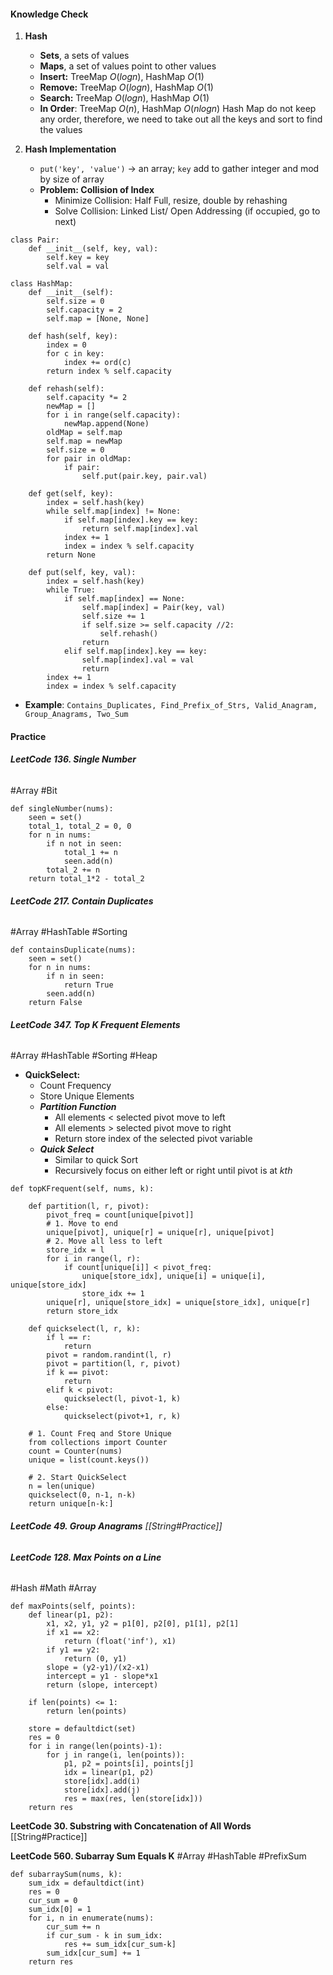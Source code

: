 #### Knowledge Check
1. **Hash**
	* **Sets**, a sets of values
	* **Maps**, a set of values point to other values
	* **Insert:** TreeMap $O(logn)$, HashMap $O(1)$
	* **Remove:** TreeMap $O(logn)$, HashMap $O(1)$
	* **Search:** TreeMap $O(logn)$, HashMap $O(1)$
	* **In Order**: TreeMap $O(n)$, HashMap $O(nlogn)$
		Hash Map do not keep any order, therefore, we need to take out all the keys and sort to find the values
	
2. **Hash Implementation**
	* `put('key', 'value')` -> an array; `key` add to gather integer and mod by size of array
	* **Problem: Collision of Index**
		* Minimize Collision: Half Full, resize, double by rehashing
		* Solve Collision: Linked List/ Open Addressing (if occupied, go to next)

```
class Pair:
	def __init__(self, key, val):
		self.key = key
		self.val = val
		
class HashMap:
	def __init__(self):
		self.size = 0
		self.capacity = 2
		self.map = [None, None]
		
	def hash(self, key):
		index = 0
		for c in key:
			index += ord(c)
		return index % self.capacity
		
	def rehash(self):
		self.capacity *= 2
		newMap = []
		for i in range(self.capacity):
			newMap.append(None)
		oldMap = self.map
		self.map = newMap
		self.size = 0
		for pair in oldMap:
			if pair:
				self.put(pair.key, pair.val)
				
	def get(self, key):
		index = self.hash(key)
		while self.map[index] != None:
			if self.map[index].key == key:
				return self.map[index].val
			index += 1
			index = index % self.capacity
		return None
		
	def put(self, key, val):
		index = self.hash(key)
		while True:
			if self.map[index] == None:
				self.map[index] = Pair(key, val)
				self.size += 1
				if self.size >= self.capacity //2:
					self.rehash()
				return
			elif self.map[index].key == key:
				self.map[index].val = val
				return
		index += 1
		index = index % self.capacity
```
* **Example**: `Contains_Duplicates, Find_Prefix_of_Strs, Valid_Anagram, Group_Anagrams, Two_Sum`

#### Practice 

###### **LeetCode 136.  Single Number**
#Array #Bit

```
def singleNumber(nums):
	seen = set()
	total_1, total_2 = 0, 0
	for n in nums:
		if n not in seen:
			total_1 += n
			seen.add(n)
		total_2 += n
	return total_1*2 - total_2
```

###### **LeetCode 217. Contain Duplicates**
#Array #HashTable  #Sorting

```
def containsDuplicate(nums):
	seen = set()
	for n in nums:
		if n in seen:
			return True
		seen.add(n)
	return False
```

###### **LeetCode 347. Top K Frequent Elements**
#Array #HashTable #Sorting #Heap

- **QuickSelect:** 
	- Count Frequency
	- Store Unique Elements
	- ***Partition Function***
		- All elements < selected pivot move to left
		- All elements > selected pivot move to right
		- Return store index of the selected pivot variable
	- ***Quick Select***
		- Similar to quick Sort
		- Recursively focus on either left or right until pivot is at $kth$ 

```
def topKFrequent(self, nums, k):

	def partition(l, r, pivot):
		pivot_freq = count[unique[pivot]]
		# 1. Move to end
		unique[pivot], unique[r] = unique[r], unique[pivot]
		# 2. Move all less to left
		store_idx = l
		for i in range(l, r):
			if count[unique[i]] < pivot_freq:
				unique[store_idx], unique[i] = unique[i], unique[store_idx]
				store_idx += 1
		unique[r], unique[store_idx] = unique[store_idx], unique[r]
		return store_idx

	def quickselect(l, r, k):
		if l == r:
			return
		pivot = random.randint(l, r)
		pivot = partition(l, r, pivot)
		if k == pivot:
			return 
		elif k < pivot:
			quickselect(l, pivot-1, k)
		else:
			quickselect(pivot+1, r, k)
		
	# 1. Count Freq and Store Unique
	from collections import Counter
	count = Counter(nums)
	unique = list(count.keys())
	
	# 2. Start QuickSelect
	n = len(unique)
	quickselect(0, n-1, n-k)		
	return unique[n-k:]
```

###### **LeetCode 49. Group Anagrams** [[String#Practice]]

###### **LeetCode 128. Max Points on a Line** 
#Hash #Math #Array 

```
def maxPoints(self, points):
	def linear(p1, p2):
		x1, x2, y1, y2 = p1[0], p2[0], p1[1], p2[1]
		if x1 == x2:
			return (float('inf'), x1)
		if y1 == y2:
			return (0, y1)
		slope = (y2-y1)/(x2-x1)
		intercept = y1 - slope*x1
		return (slope, intercept)
		
	if len(points) <= 1:
		return len(points)
		
	store = defaultdict(set)
	res = 0
	for i in range(len(points)-1):
		for j in range(i, len(points)):
			p1, p2 = points[i], points[j]
			idx = linear(p1, p2)
			store[idx].add(i)
			store[idx].add(j)
			res = max(res, len(store[idx]))
	return res
```

**LeetCode 30. Substring with Concatenation of All Words** [[String#Practice]]

**LeetCode 560. Subarray Sum Equals K**
#Array #HashTable #PrefixSum 

```
def subarraySum(nums, k):
	sum_idx = defaultdict(int)
	res = 0
	cur_sum = 0
	sum_idx[0] = 1
	for i, n in enumerate(nums):
		cur_sum += n
		if cur_sum - k in sum_idx:
			res += sum_idx[cur_sum-k]
		sum_idx[cur_sum] += 1
	return res
```

